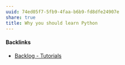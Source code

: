 ```yaml
---
uuid: 74ed05f7-5fb9-4faa-b6b9-fd8dfe24907e
share: true
title: Why you should learn Python
---
```

#### Backlinks

* [Backlog - Tutorials](/31f7e81a-967e-41f4-872e-91d1571df726)